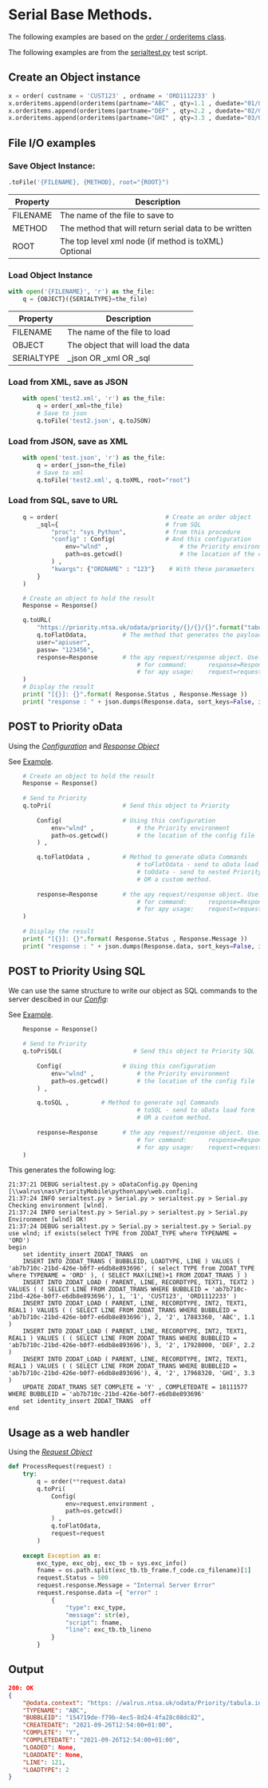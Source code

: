 # Serial Base Methods.

The following examples are based on the [order / orderitems class](serial.md "order / orderitems class").

The following examples are from the [serialtest.py](../package/tests/serialtest.py "serialtest.py") test script.

## Create an Object instance
```python
x = order( custname = 'CUST123' , ordname = 'ORD1112233' )
x.orderitems.append(orderitems(partname="ABC" , qty=1.1 , duedate="01/01/2022"))
x.orderitems.append(orderitems(partname="DEF" , qty=2.2 , duedate="02/01/2022"))
x.orderitems.append(orderitems(partname="GHI" , qty=3.3 , duedate="03/01/2022"))

```

## File I/O examples

### Save Object Instance: 
```python
.toFile('{FILENAME}, {METHOD}, root="{ROOT}")
```

| Property      |Description                            |
|---------------|---------------------------------------|
|FILENAME| The name of the file to save to|
|METHOD| The method that will return serial data to be written|
|ROOT| The top level xml node (if method is toXML) Optional|

### Load Object Instance
```python
with open('{FILENAME}', 'r') as the_file:        
    q = {OBJECT}({SERIALTYPE}=the_file)
```
| Property      |Description                            |
|---------------|---------------------------------------|
|FILENAME| The name of the file to load|
|OBJECT| The object that will load the data|
|SERIALTYPE| _json OR _xml OR _sql|

### Load from XML, save as JSON
```python      
    with open('test2.xml', 'r') as the_file:        
        q = order(_xml=the_file)
        # Save to json
        q.toFile('test2.json', q.toJSON)
```

### Load from JSON, save as XML
```python      
    with open('test.json', 'r') as the_file:        
        q = order(_json=the_file)
        # Save to xml
        q.toFile('test2.xml', q.toXML, root="root")

```

### Load from SQL, save to URL
```python    
    q = order(                              # Create an order object
        _sql={                              # from SQL
            "proc": "sys_Python",           # from this procedure
            "config" : Config(              # And this configuration
                env="wlnd" ,                    # the Priority environment
                path=os.getcwd()                # the location of the config file
            ) , 
            "kwargs": {"ORDNAME" : "123"}    # With these paramaeters
        }
    )

    # Create an object to hold the result
    Response = Response()

    q.toURL(
        "https://priority.ntsa.uk/odata/priority/{}/{}/{}".format("tabula.ini" , "wlnd" , "ZODA_TRANS"),
        q.toFlatOdata,			# The method that generates the payload
        user="apiuser",	
        passw= "123456",
        response=Response       # the apy request/response object. Use:
                                    # for command:      response=Response   (a new response is used)
                                    # for apy usage:    request=request     (the request.response is used)            
    )
    # Display the result
    print( "[{}]: {}".format( Response.Status , Response.Message ))
    print( "response : " + json.dumps(Response.data, sort_keys=False, indent=4 ))

```

## POST to Priority oData
Using the *[Configuration](serial.md "Config Object")* and *[Response Object](apy.md "Response Object")*

See [Example](../transport/cl#running-our-exe "Example").
```python  
    # Create an object to hold the result
    Response = Response()
    
    # Send to Priority
    q.toPri(                    # Send this object to Priority
        
        Config(                 # Using this configuration
            env="wlnd" ,            # the Priority environment
            path=os.getcwd()        # the location of the config file
        ) , 

        q.toFlatOdata ,         # Method to generate oData Commands
                                    # toFlatOdata - send to oData load form
                                    # toOdata - send to nested Priority forms
                                    # OR a custom method.
        
        response=Response       # the apy request/response object. Use:
                                    # for command:      response=Response   (a new response is used)
                                    # for apy usage:    request=request     (the request.response is used)
    )
    
    # Display the result
    print( "[{}]: {}".format( Response.Status , Response.Message ))
    print( "response : " + json.dumps(Response.data, sort_keys=False, indent=4 ))
```

## POST to Priority Using SQL
We can use the same structure to write our object as SQL commands to the server descibed in our *[Config](oDataConfig.md "Config Object")*:

See [Example](../transport/cl#writing-to-sql "Example").
```python
    Response = Response()
    
    # Send to Priority
    q.toPriSQL(                    # Send this object to Priority SQL
        
        Config(                 # Using this configuration
            env="wlnd" ,            # the Priority environment
            path=os.getcwd()        # the location of the config file
        ) , 

        q.toSQL ,         # Method to generate sql Commands
                                    # toSQL - send to oData load form                                    
                                    # OR a custom method.
        
        response=Response       # the apy request/response object. Use:
                                    # for command:      response=Response   (a new response is used)
                                    # for apy usage:    request=request     (the request.response is used)
    )

```

This generates the following log:
```
21:37:21 DEBUG serialtest.py > oDataConfig.py Opening [\\walrus\nas\PriorityMobile\python\apy\web.config].
21:37:24 INFO serialtest.py > Serial.py > serialtest.py > Serial.py Checking environment [wlnd].
21:37:24 INFO serialtest.py > Serial.py > serialtest.py > Serial.py Environment [wlnd] OK!
21:37:24 DEBUG serialtest.py > Serial.py > serialtest.py > Serial.py use wlnd; if exists(select TYPE from ZODAT_TYPE where TYPENAME = 'ORD')
begin
	set identity_insert ZODAT_TRANS  on
	INSERT INTO ZODAT_TRANS ( BUBBLEID, LOADTYPE, LINE ) VALUES ( 'ab7b710c-21bd-426e-b0f7-e6db8e893696', ( select TYPE from ZODAT_TYPE where TYPENAME = 'ORD' ), ( SELECT MAX(LINE)+1 FROM ZODAT_TRANS ) )
	INSERT INTO ZODAT_LOAD ( PARENT, LINE, RECORDTYPE, TEXT1, TEXT2 ) VALUES ( ( SELECT LINE FROM ZODAT_TRANS WHERE BUBBLEID = 'ab7b710c-21bd-426e-b0f7-e6db8e893696'), 1, '1', 'CUST123', 'ORD1112233' )
	INSERT INTO ZODAT_LOAD ( PARENT, LINE, RECORDTYPE, INT2, TEXT1, REAL1 ) VALUES ( ( SELECT LINE FROM ZODAT_TRANS WHERE BUBBLEID = 'ab7b710c-21bd-426e-b0f7-e6db8e893696'), 2, '2', 17883360, 'ABC', 1.1 )
	INSERT INTO ZODAT_LOAD ( PARENT, LINE, RECORDTYPE, INT2, TEXT1, REAL1 ) VALUES ( ( SELECT LINE FROM ZODAT_TRANS WHERE BUBBLEID = 'ab7b710c-21bd-426e-b0f7-e6db8e893696'), 3, '2', 17928000, 'DEF', 2.2 )
	INSERT INTO ZODAT_LOAD ( PARENT, LINE, RECORDTYPE, INT2, TEXT1, REAL1 ) VALUES ( ( SELECT LINE FROM ZODAT_TRANS WHERE BUBBLEID = 'ab7b710c-21bd-426e-b0f7-e6db8e893696'), 4, '2', 17968320, 'GHI', 3.3 )
	UPDATE ZODAT_TRANS SET COMPLETE = 'Y' , COMPLETEDATE = 18111577 WHERE BUBBLEID = 'ab7b710c-21bd-426e-b0f7-e6db8e893696'
	set identity_insert ZODAT_TRANS  off
end

```
	
## Usage as a web handler
Using the *[Request Object](apy.md "Request Object")*
```python
def ProcessRequest(request) :
    try:
        q = order(**request.data)        
        q.toPri(
            Config(
                env=request.environment , 
                path=os.getcwd()
            ) , 
            q.toFlatOdata, 
            request=request 
        )        
    
    except Exception as e:
        exc_type, exc_obj, exc_tb = sys.exc_info()
        fname = os.path.split(exc_tb.tb_frame.f_code.co_filename)[1]        
        request.Status = 500
        request.response.Message = "Internal Server Error"
        request.response.data ={ "error" :
            {
                "type": exc_type,
                "message": str(e),
                "script": fname,
                "line": exc_tb.tb_lineno
            }
        } 
```

## Output
``` json
200: OK
{
    "@odata.context": "https: //walrus.ntsa.uk/odata/Priority/tabula.ini/wlnd/$metadata#ZODA_TRANS/$entity",
    "TYPENAME": "ABC",
    "BUBBLEID": "154719de-f79b-4ec5-8d24-4fa28c08dc82",
    "CREATEDATE": "2021-09-26T12:54:00+01:00",
    "COMPLETE": "Y",
    "COMPLETEDATE": "2021-09-26T12:54:00+01:00",
    "LOADED": None,
    "LOADDATE": None,
    "LINE": 121,
    "LOADTYPE": 2
}
```
